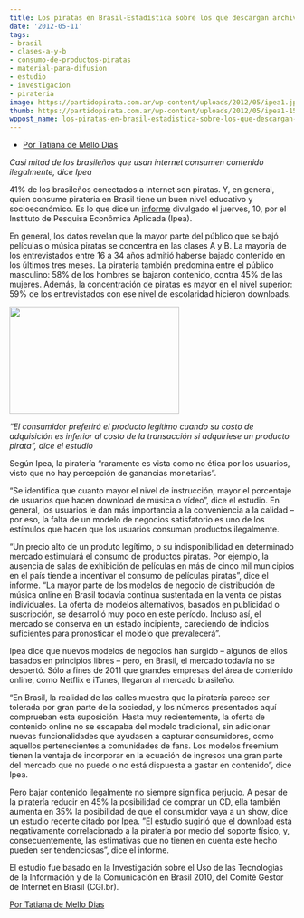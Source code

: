 ```yaml
---
title: Los piratas en Brasil-Estadística sobre los que descargan archivos en Brasil
date: '2012-05-11'
tags:
- brasil
- clases-a-y-b
- consumo-de-productos-piratas
- material-para-difusion
- estudio
- investigacion
- pirateria
image: https://partidopirata.com.ar/wp-content/uploads/2012/05/ipea1.jpg
thumb: https://partidopirata.com.ar/wp-content/uploads/2012/05/ipea1-150x150.jpg
wppost_name: los-piratas-en-brasil-estadistica-sobre-los-que-descargan-archivos-en-brasil
---
```


<ul>
	<li><a href="http://blogs.estadao.com.br/tatiana-dias/os-piratas-no-brasil/" target="_blank">Por Tatiana de Mello Dias</a></li>
</ul>
<em>Casi mitad de los brasileños que usan internet consumen contenido ilegalmente, dice Ipea</em>

41% de los brasileños conectados a internet son piratas. Y, en general, quien consume pirateria en Brasil tiene un buen nivel educativo y socioeconómico. Es lo que dice un <a href="http://www.ipea.gov.br/portal/index.php?option=com_content&amp;view=article&amp;id=14049&amp;catid=9&amp;Itemid=8">informe</a> divulgado el juerves, 10, por el Instituto de Pesquisa Econômica Aplicada (Ipea).

En general, los datos revelan que la mayor parte del público que se bajó películas o música piratas se concentra en las clases A y B. La mayoria de los entrevistados entre 16 a 34 años admitió haberse bajado contenido en los últimos tres meses. La pirateria también predomina entre el público masculino: 58% de los hombres se bajaron contenido, contra 45% de las mujeres. Además, la concentración de piratas es mayor en el nivel superior: 59% de los entrevistados con ese nivel de escolaridad hicieron downloads.

<a href="https://partidopirata.com.ar/wp-content/uploads/2012/05/ipea1.jpg"><img class="size-medium wp-image-4411" title="ipea1" src="https://partidopirata.com.ar/wp-content/uploads/2012/05/ipea1-300x189.jpg" alt="" width="300" height="189" /></a>


<em>“El consumidor preferirá el producto legítimo cuando su costo de adquisición es inferior al costo de la transacción si adquiriese un producto pirata”, dice el estudio</em>

Según Ipea, la piratería “raramente es vista como no ética por los usuarios, visto que no hay percepción de ganancias monetarias”.

“Se identifica que cuanto mayor el nivel de instrucción, mayor el porcentaje de usuarios que hacen download de música o vídeo”, dice el estudio. En general, los usuarios le dan más importancia a la conveniencia a la calidad – por eso, la falta de un modelo de negocios satisfatorio es uno de los estímulos que hacen que los usuarios consuman productos ilegalmente.

“Un precio alto de un produto legítimo, o su indisponibilidad en determinado mercado estimulará el consumo de productos piratas. Por ejemplo, la ausencia de salas de exhibición de películas en más de cinco mil municipios en el país tiende a incentivar el consumo de películas piratas”, dice el informe. “La mayor parte de los modelos de negocio de distribución de música online en Brasil todavía continua sustentada en la venta de pistas individuales. La oferta de modelos alternativos, basados en publicidad o suscripción, se desarrolló muy poco en este período. Incluso así, el mercado se conserva en un estado incipiente, careciendo de indicios suficientes para pronosticar el modelo que prevalecerá”.

Ipea dice que nuevos modelos de negocios han surgido – algunos de ellos basados en principios libres – pero, en Brasil, el mercado todavía no se despertó. Sólo a fines de 2011 que grandes empresas del área de contenido online, como Netflix e iTunes, llegaron al mercado brasileño.

“En Brasil, la realidad de las calles muestra que la piratería parece ser tolerada por gran parte de la sociedad, y los números presentados aquí comprueban esta suposición. Hasta muy recientemente, la oferta de contenido online no se escapaba del modelo tradicional, sin adicionar nuevas funcionalidades que ayudasen a capturar consumidores, como aquellos pertenecientes a comunidades de fans. Los modelos freemium tienen la ventaja de incorporar en la ecuación de ingresos una gran parte del mercado que no puede o no está dispuesta a gastar en contenido”, dice Ipea.

Pero bajar contenido ilegalmente no siempre significa perjucio. A pesar de la piratería reducir en 45% la posibilidad de comprar un CD, ella también aumenta en 35% la posibilidad de que el consumidor vaya a un show, dice un estudio recente citado por Ipea. ”El estudio sugirió que el download está negativamente correlacionado a la piratería por medio del soporte físico, y, consecuentemente, las estimativas que no tienen en cuenta este hecho pueden ser tendenciosas”, dice el informe.

El estudio fue basado en la Investigación sobre el Uso de las Tecnologias de la Información y de la Comunicación en Brasil 2010, del Comité Gestor de Internet en Brasil (CGI.br).

<a href="http://blogs.estadao.com.br/tatiana-dias/os-piratas-no-brasil/" target="_blank">Por Tatiana de Mello Dias</a>

